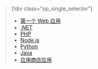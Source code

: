 > [!div class="op_single_selector"]
> * [第一个 Web 应用](../articles/app-service-web/app-service-web-get-started.md)
> * [.NET](../articles/app-service-web/web-sites-dotnet-get-started.md)
> * [PHP](../articles/app-service-web/app-service-web-php-get-started.md)
> * [Node.js](../articles/app-service-web/app-service-web-nodejs-get-started.md)
> * [Python](../articles/app-service-web/web-sites-python-ptvs-django-mysql.md)
> * [Java](../articles/app-service-web/web-sites-java-get-started.md)
> * [应用商店应用](../articles/app-service-web/app-service-web-create-web-app-from-marketplace.md)
> 
> 



<!--HONumber=Jan17_HO1-->


